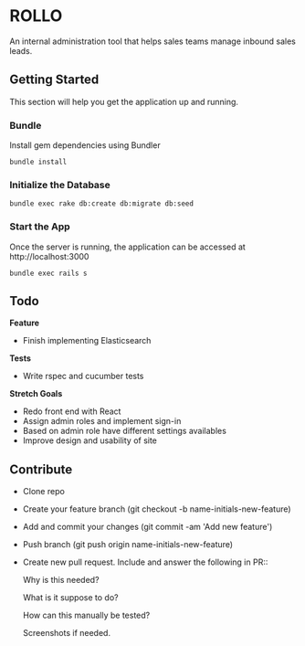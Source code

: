 ROLLO
=====
An internal administration tool that helps sales teams manage inbound sales leads.


Getting Started
---------------
This section will help you get the application up and running. 

### Bundle
Install gem dependencies using Bundler 
```
bundle install
```

### Initialize the Database
```
bundle exec rake db:create db:migrate db:seed
```

### Start the App
Once the server is running, the application can be accessed at http://localhost:3000
```
bundle exec rails s
```

Todo
----

**Feature**
* Finish implementing Elasticsearch

**Tests**
* Write rspec and cucumber tests 

**Stretch Goals**
* Redo front end with React 
* Assign admin roles and implement sign-in 
* Based on admin role have different settings availables 
* Improve design and usability of site 


Contribute
----------
* Clone repo
* Create your feature branch (git checkout -b name-initials-new-feature)
* Add and commit your changes (git commit -am 'Add new feature')
* Push branch (git push origin name-initials-new-feature)
* Create new pull request. Include and answer the following in PR::

   Why is this needed?
   
   What is it suppose to do? 
   
   How can this manually be tested?
   
   Screenshots if needed. 
